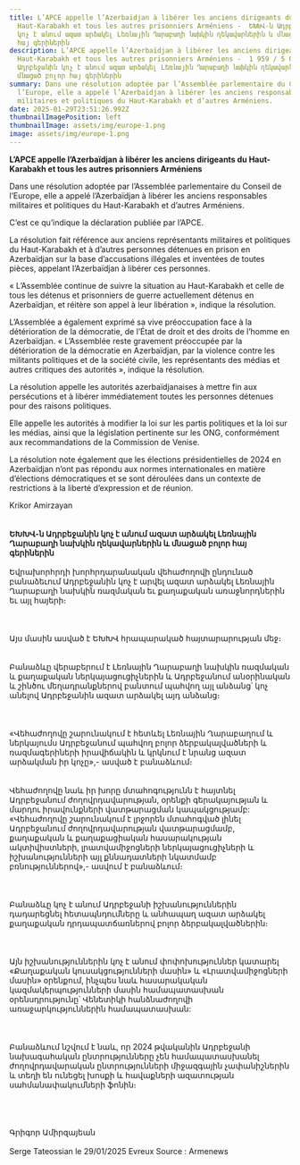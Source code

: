 ```yaml
---
title: L’APCE appelle l’Azerbaïdjan à libérer les anciens dirigeants du
  Haut-Karabakh et tous les autres prisonniers Arméniens -  ԵԽԽՎ-ն Ադրբեջանին
  կոչ է անում ազատ արձակել Լեռնային Ղարաբաղի նախկին ղեկավարներին և մնացած բոլոր
  հայ գերիներին
description: L’APCE appelle l’Azerbaïdjan à libérer les anciens dirigeants du
  Haut-Karabakh et tous les autres prisonniers Arméniens -  1 959 / 5 000 ԵԽԽՎ-ն
  Ադրբեջանին կոչ է անում ազատ արձակել Լեռնային Ղարաբաղի նախկին ղեկավարներին և
  մնացած բոլոր հայ գերիներին
summary: Dans une résolution adoptée par l’Assemblée parlementaire du Conseil de
  l’Europe, elle a appelé l’Azerbaïdjan à libérer les anciens responsables
  militaires et politiques du Haut-Karabakh et d’autres Arméniens.
date: 2025-01-29T23:51:26.992Z
thumbnailImagePosition: left
thumbnailImage: assets/img/europe-1.png
image: assets/img/europe-1.png
---
```

**L’APCE appelle l’Azerbaïdjan à libérer les anciens dirigeants du Haut-Karabakh et tous les autres prisonniers Arméniens**



Dans une résolution adoptée par l’Assemblée parlementaire du Conseil de l’Europe, elle a appelé l’Azerbaïdjan à libérer les anciens responsables militaires et politiques du Haut-Karabakh et d’autres Arméniens.



C’est ce qu’indique la déclaration publiée par l’APCE.



La résolution fait référence aux anciens représentants militaires et politiques du Haut-Karabakh et à d’autres personnes détenues en prison en Azerbaïdjan sur la base d’accusations illégales et inventées de toutes pièces, appelant l’Azerbaïdjan à libérer ces personnes.



« L’Assemblée continue de suivre la situation au Haut-Karabakh et celle de tous les détenus et prisonniers de guerre actuellement détenus en Azerbaïdjan, et réitère son appel à leur libération », indique la résolution.



L’Assemblée a également exprimé sa vive préoccupation face à la détérioration de la démocratie, de l’État de droit et des droits de l’homme en Azerbaïdjan. « L’Assemblée reste gravement préoccupée par la détérioration de la démocratie en Azerbaïdjan, par la violence contre les militants politiques et de la société civile, les représentants des médias et autres critiques des autorités », indique la résolution.



La résolution appelle les autorités azerbaïdjanaises à mettre fin aux persécutions et à libérer immédiatement toutes les personnes détenues pour des raisons politiques.



Elle appelle les autorités à modifier la loi sur les partis politiques et la loi sur les médias, ainsi que la législation pertinente sur les ONG, conformément aux recommandations de la Commission de Venise.



La résolution note également que les élections présidentielles de 2024 en Azerbaïdjan n’ont pas répondu aux normes internationales en matière d’élections démocratiques et se sont déroulées dans un contexte de restrictions à la liberté d’expression et de réunion.





Krikor Amirzayan\
\
\
**ԵԽԽՎ-ն Ադրբեջանին կոչ է անում ազատ արձակել Լեռնային Ղարաբաղի նախկին ղեկավարներին և մնացած բոլոր հայ գերիներին**\
\
Եվրախորհրդի խորհրդարանական վեհաժողովի ընդունած բանաձեւում Ադրբեջանին կոչ է արվել ազատ արձակել Լեռնային Ղարաբաղի նախկին ռազմական եւ քաղաքական առաջնորդներին եւ այլ հայերի։\
\
\
\
Այս մասին ասված է ԵԽԽՎ հրապարակած հայտարարության մեջ։\
\
\
Բանաձևը վերաբերում է Լեռնային Ղարաբաղի նախկին ռազմական և քաղաքական ներկայացուցիչներին և Ադրբեջանում անօրինական և շինծու մեղադրանքներով բանտում պահվող այլ անձանց՝ կոչ անելով Ադրբեջանին ազատ արձակել այդ անձանց։\
\
\
\
«Վեհաժողովը շարունակում է հետևել Լեռնային Ղարաբաղում և ներկայումս Ադրբեջանում պահվող բոլոր ձերբակալվածների և ռազմագերիների իրավիճակին և կրկնում է նրանց ազատ արձակման իր կոչը»,- ասված է բանաձևում։\
\
\
Վեհաժողովը նաև իր խորը մտահոգությունն է հայտնել Ադրբեջանում ժողովրդավարության, օրենքի գերակայության և մարդու իրավունքների վատթարացման կապակցությամբ: «Վեհաժողովը շարունակում է լրջորեն մտահոգված լինել Ադրբեջանում ժողովրդավարության վատթարացմամբ, քաղաքական և քաղաքացիական հասարակության ակտիվիստների, լրատվամիջոցների ներկայացուցիչների և իշխանությունների այլ քննադատների նկատմամբ բռնություններով»,- ասվում է բանաձևում։\
\
\
\
Բանաձևը կոչ է անում Ադրբեջանի իշխանություններին դադարեցնել հետապնդումները և անհապաղ ազատ արձակել քաղաքական դրդապատճառներով բոլոր ձերբակալվածներին։\
\
\
\
Այն իշխանություններին կոչ է անում փոփոխություններ կատարել «Քաղաքական կուսակցությունների մասին» և «Լրատվամիջոցների մասին» օրենքում, ինչպես նաև հասարակական կազմակերպությունների մասին համապատասխան օրենսդրությունը՝ Վենետիկի հանձնաժողովի առաջարկություններին համապատասխան:\
\
\
\
Բանաձևում նշվում է նաև, որ 2024 թվականին Ադրբեջանի նախագահական ընտրությունները չեն համապատասխանել ժողովրդավարական ընտրությունների միջազգային չափանիշներին և տեղի են ունեցել խոսքի և հավաքների ազատության սահմանափակումների ֆոնին։\
\
\
\
\
Գրիգոր Ամիրզայեան\
\
Serge Tateossian le 29/01/2025 Evreux Source : Armenews